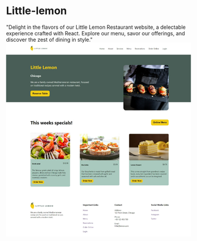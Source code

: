 # Little-lemon
"Delight in the flavors of our Little Lemon Restaurant website, a delectable experience crafted with React. Explore our menu, savor our offerings, and discover the zest of dining in style."    
  ![Here are some screeenshots of the application showcasing the Booking a table on the Little Lemon website functionality.](https://github.com/Pushpakumar02/Little-lemon/blob/main/Meta-Frontend-Developer-Capstone-Starter/src/images/github-cover.png)
